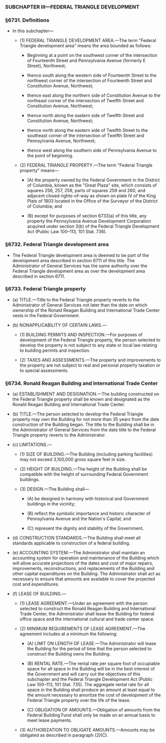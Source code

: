 ### SUBCHAPTER III—FEDERAL TRIANGLE DEVELOPMENT

### §6731. Definitions
* In this subchapter—

  * (1) FEDERAL TRIANGLE DEVELOPMENT AREA.—The term "Federal Triangle development area" means the area bounded as follows:

    * Beginning at a point on the southwest corner of the intersection of Fourteenth Street and Pennsylvania Avenue (formerly E Street), Northwest;

    * thence south along the western side of Fourteenth Street to the northwest corner of the intersection of Fourteenth Street and Constitution Avenue, Northwest;

    * thence east along the northern side of Constitution Avenue to the northeast corner of the intersection of Twelfth Street and Constitution Avenue, Northwest;

    * thence north along the eastern side of Twelfth Street and Constitution Avenue, Northwest;

    * thence north along the eastern side of Twelfth Street to the southeast corner of the intersection of Twelfth Street and Pennsylvania Avenue, Northwest;

    * thence west along the southern side of Pennsylvania Avenue to the point of beginning.


  * (2) FEDERAL TRIANGLE PROPERTY.—The term "Federal Triangle property" means—

    * (A) the property owned by the Federal Government in the District of Columbia, known as the "Great Plaza" site, which consists of squares 256, 257, 258, parts of squares 259 and 260, and adjacent closed rights-of-way as shown on plate IV of the King Plats of 1803 located in the Office of the Surveyor of the District of Columbia; and

    * (B) except for purposes of section 6733(a) of this title, any property the Pennsylvania Avenue Development Corporation acquired under section 3(b) of the Federal Triangle Development Act (Public Law 100–113, 101 Stat. 736).

### §6732. Federal Triangle development area
* The Federal Triangle development area is deemed to be part of the development area described in section 6711 of this title. The Administrator of General Services has the same authority over the Federal Triangle development area as over the development area described in section 6711.

### §6733. Federal Triangle property
* (a) TITLE.—Title to the Federal Triangle property reverts to the Administrator of General Services not later than the date on which ownership of the Ronald Reagan Building and International Trade Center vests in the Federal Government.

* (b) NONAPPLICABILITY OF CERTAIN LAWS.—

  * (1) BUILDING PERMITS AND INSPECTION.—For purposes of development of the Federal Triangle property, the person selected to develop the property is not subject to any state or local law relating to building permits and inspection.

  * (2) TAXES AND ASSESSMENTS.—The property and improvements to the property are not subject to real and personal property taxation or to special assessments.

### §6734. Ronald Reagan Building and International Trade Center
* (a) ESTABLISHMENT AND DESIGNATION.—The building constructed on the Federal Triangle property shall be known and designated as the Ronald Reagan Building and International Trade Center.

* (b) TITLE.—The person selected to develop the Federal Triangle property may own the Building for not more than 35 years from the date construction of the Building began. The title to the Building shall be in the Administrator of General Services from the date title to the Federal Triangle property reverts to the Administrator.

* (c) LIMITATIONS.—

  * (1) SIZE OF BUILDING.—The Building (including parking facilities) may not exceed 3,100,000 gross square feet in size.

  * (2) HEIGHT OF BUILDING.—The height of the Building shall be compatible with the height of surrounding Federal Government buildings.

  * (3) DESIGN.—The Building shall—

    * (A) be designed in harmony with historical and Government buildings in the vicinity;

    * (B) reflect the symbolic importance and historic character of Pennsylvania Avenue and the Nation's Capital; and

    * (C) represent the dignity and stability of the Government.


* (d) CONSTRUCTION STANDARDS.—The Building shall meet all standards applicable to construction of a federal building.

* (e) ACCOUNTING SYSTEM.—The Administrator shall maintain an accounting system for operation and maintenance of the Building which will allow accurate projections of the dates and cost of major repairs, improvements, reconstructions, and replacements of the Building and other capital expenditures on the Building. The Administrator shall act as necessary to ensure that amounts are available to cover the projected cost and expenditures.

* (f) LEASE OF BUILDING.—

  * (1) LEASE AGREEMENT.—Under an agreement with the person selected to construct the Ronald Reagan Building and International Trade Center, the Administrator shall lease the Building for federal office space and the international cultural and trade center space.

  * (2) MINIMUM REQUIREMENTS OF LEASE AGREEMENT.—The agreement includes at a minimum the following:

    * (A) LIMIT ON LENGTH OF LEASE.—The Administrator will lease the Building for the period of time that the person selected to construct the Building owns the Building.

    * (B) RENTAL RATE.—The rental rate per square foot of occupiable space for all space in the Building will be in the best interest of the Government and will carry out the objectives of this subchapter and the Federal Triangle Development Act (Public Law 100–113, 101 Stat. 735). The aggregate rental rate for all space in the Building shall produce an amount at least equal to the amount necessary to amortize the cost of development of the Federal Triangle property over the life of the lease.

    * (C) OBLIGATION OF AMOUNTS.—Obligation of amounts from the Federal Building Fund shall only be made on an annual basis to meet lease payments.


  * (3) AUTHORIZATION TO OBLIGATE AMOUNTS.—Amounts may be obligated as described in paragraph (2)(C).